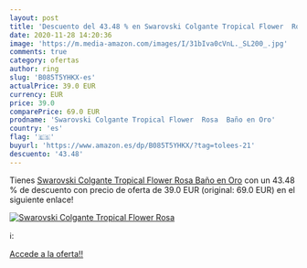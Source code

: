 ```yaml
---
layout: post
title: 'Descuento del 43.48 % en Swarovski Colgante Tropical Flower  Rosa'
date: 2020-11-28 14:20:36
image: 'https://m.media-amazon.com/images/I/31bIva0cVnL._SL200_.jpg'
comments: true
category: ofertas
author: ring
slug: 'B085T5YHKX-es'
actualPrice: 39.0 EUR
currency: EUR
price: 39.0
comparePrice: 69.0 EUR
prodname: 'Swarovski Colgante Tropical Flower  Rosa  Baño en Oro'
country: 'es'
flag: '🇪🇸'
buyurl: 'https://www.amazon.es/dp/B085T5YHKX/?tag=tolees-21'
descuento: '43.48'
---
```


Tienes [Swarovski Colgante Tropical Flower  Rosa  Baño en Oro](https://www.amazon.es/dp/B085T5YHKX/?tag=tolees-21) con un 43.48 % de descuento con precio de oferta de 39.0 EUR (original: 69.0 EUR) en el siguiente enlace!

[![Swarovski Colgante Tropical Flower  Rosa](https://m.media-amazon.com/images/I/31bIva0cVnL._SL200_.jpg)](https://www.amazon.es/dp/B085T5YHKX/?tag=tolees-21)

ℹ️:


[Accede a la oferta!!](https://www.amazon.es/dp/B085T5YHKX/?tag=tolees-21)
